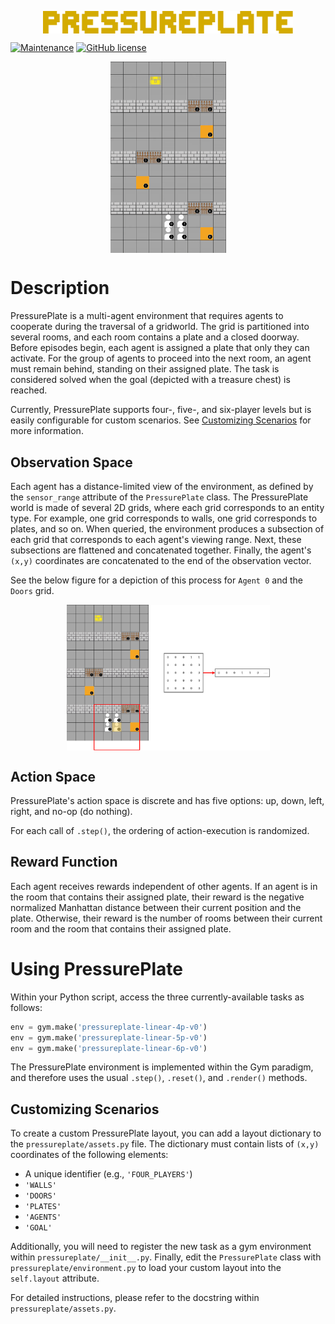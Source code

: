 <p align="center">
 <img width="400px" src="imgs/env_title.png" align="center"/>
</p>

[![Maintenance](https://img.shields.io/badge/Maintained%3F-yes-green.svg)](https://GitHub.com/Naereen/StrapDown.js/graphs/commit-activity)
[![GitHub license](https://img.shields.io/github/license/Naereen/StrapDown.js.svg)](https://github.com/Naereen/StrapDown.js/blob/master/LICENSE)

<p align="center">
 <img width="185px" src="imgs/repo-4p.gif" align="center" alt="Four Agent, Linear Layout" />
</p>


# Description
PressurePlate is a multi-agent environment that requires agents to cooperate during the traversal of a gridworld. The grid is partitioned into several rooms, and each room contains a plate and a closed doorway. Before episodes begin, each agent is assigned a plate that only they can activate. For the group of agents to proceed into the next room, an agent must remain behind, standing on their assigned plate. The task is considered solved when the goal (depicted with a treasure chest) is reached.

Currently, PressurePlate supports four-, five-, and six-player levels but is easily configurable for
custom scenarios. See [Customizing Scenarios](#customizing-scenarios) for more information.

## Observation Space
Each agent has a distance-limited view of the environment, as defined by the ``sensor_range`` attribute of the ``PressurePlate``
class. The PressurePlate world is made of several 2D grids, where each grid corresponds to an entity type. For example,
one grid corresponds to walls, one grid corresponds to plates, and so on. When queried, the environment produces a subsection 
of each grid that corresponds to each agent's viewing range. Next, these subsections are flattened and concatenated together.
Finally, the agent's ``(x,y)`` coordinates are concatenated to the end of the observation vector.

See the below figure for a depiction of this process for ``Agent 0`` and the ``Doors`` grid.
<p align="center">
 <img width="325px" src="imgs/obs_example.png" align="center"/>
</p>

## Action Space
PressurePlate's action space is discrete and has five options: up, down, left, right, and no-op (do nothing).

For each call of ``.step()``, the ordering of action-execution is randomized.

## Reward Function
Each agent receives rewards independent of other agents. If an agent is in the room that contains their assigned plate,
their reward is the negative normalized Manhattan distance between their current position and the plate. Otherwise, their reward is 
the number of rooms between their current room and the room that contains their assigned plate.

# Using PressurePlate
Within your Python script, access the three currently-available tasks as follows:
```python
env = gym.make('pressureplate-linear-4p-v0')
env = gym.make('pressureplate-linear-5p-v0')
env = gym.make('pressureplate-linear-6p-v0')
```

The PressurePlate environment is implemented within the Gym paradigm, and therefore uses the usual ``.step()``, 
``.reset()``, and ``.render()`` methods.
## Customizing Scenarios
To create a custom PressurePlate layout, you can add a layout dictionary to the ```pressureplate/assets.py``` file. 
The dictionary must contain lists of ```(x,y)``` coordinates of the following elements:
* A unique identifier (e.g., ```'FOUR_PLAYERS'```)
* ```'WALLS'```
* ```'DOORS'```
* ```'PLATES'```
* ```'AGENTS'```
* ```'GOAL'```

Additionally, you will need to register the new task as a gym environment within ```pressureplate/__init__.py```. 
Finally, edit the ```PressurePlate``` class with ```pressureplate/environment.py``` to load your custom layout into the
```self.layout``` attribute.

For detailed instructions, please refer to the docstring within ```pressureplate/assets.py```.